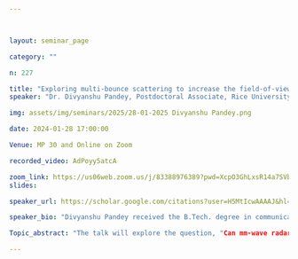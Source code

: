 ```yaml
---



layout: seminar_page

category: ""

n: 227

title: "Exploring multi-bounce scattering to increase the field-of-view of mm-wave radar"
speaker: "Dr. Divyanshu Pandey, Postdoctoral Associate, Rice University"

img: assets/img/seminars/2025/28-01-2025 Divyanshu Pandey.png

date: 2024-01-28 17:00:00 

Venue: MP 30 and Online on Zoom 

recorded_video: AdPoyy5atcA

zoom_link: https://us06web.zoom.us/j/83388976389?pwd=XcpO3GhLxsR14a7SVbPx33HQQa1jbt.1 
slides: 

speaker_url: https://scholar.google.com/citations?user=H5MtIcwAAAAJ&hl=en&oi=ao

speaker_bio: "Divyanshu Pandey received the B.Tech. degree in communication and computer engineering from the LNM Institute of Information Technology, Jaipur, India, in 2011, the M.S. degree in electrical engineering from the University of Minnesota, Twin Cities, USA, in 2014, and the Ph.D. degree in electrical engineering from McGill University, Montreal, QC, Canada, in 2022. Between 2011 and 2013, he worked as an Assistant Manager in the Instrumentation team with HMEL, Bathinda, India. He also worked as a Wireless Systems Engineer with Marvell Semiconductors Inc., Santa Clara, CA, USA, from February 2015 to August 2017. He is a recipient of the Outstanding TA award from the Faculty of Engineering at McGill University and the Best Student Paper award at FICC 2021. He is currently a Postdoctoral Associate with the Department of Electrical and Computer Engineering, Rice University, Houston, TX, USA where he mentors graduate students in their research and teaches a course on Modern Communication Theory. His research interests include wireless communication systems and networks, radar imaging, joint sensing and communication, information theory, and tensor algebra with applications to communications and signal processing."

Topic_abstract: "The talk will explore the question, "Can mm-wave radars perceive objects well outside their field of view - for instance, objects placed fully behind the radars or entirely obstructed by obstacles?" Traditional radars are limited to perceiving objects through signals that scatter exactly once from the radar to the object and back to the radar. In practice, however, signals from the radar to a given object may scatter off multiple other intermediate objects (e.g. walls, people, etc.) owing to signal multipath. In traditional radar signal processing, these additional signal bounces are viewed as unwanted clutter that must be eliminated. This talk will present a framework to explicitly model such multi-bounce paths as a tool to observe objects that are occluded to traditional radar methods. Several state-of-the-art methods have exploited multipath for radar sensing. However, they make specific assumptions on the number of bounces, require additional hardware or assume prior knowledge of the environment - requirements that the proposed method avoids. The proposed method was implemented on a commercial mm-Wave radar platform, and through a set of exhaustive experiments the enhancement in field-of-view beyond the system's transmit beam pattern was demonstrated. The possible use cases include autonomous navigation, disaster management, and Joint communications and sensing systems, to name a few."

---
```

 
